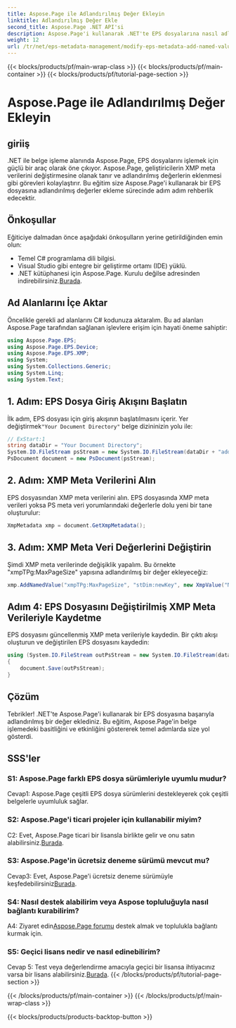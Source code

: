 ```yaml
---
title: Aspose.Page ile Adlandırılmış Değer Ekleyin
linktitle: Adlandırılmış Değer Ekle
second_title: Aspose.Page .NET API'si
description: Aspose.Page'i kullanarak .NET'te EPS dosyalarına nasıl adlandırılmış değerler ekleyeceğinizi öğrenin. Bu kapsamlı eğitim, süreç boyunca size adım adım rehberlik eder.
weight: 12
url: /tr/net/eps-metadata-management/modify-eps-metadata-add-named-value/
---
```


{{< blocks/products/pf/main-wrap-class >}}
{{< blocks/products/pf/main-container >}}
{{< blocks/products/pf/tutorial-page-section >}}

# Aspose.Page ile Adlandırılmış Değer Ekleyin

## giriiş

.NET ile belge işleme alanında Aspose.Page, EPS dosyalarını işlemek için güçlü bir araç olarak öne çıkıyor. Aspose.Page, geliştiricilerin XMP meta verilerini değiştirmesine olanak tanır ve adlandırılmış değerlerin eklenmesi gibi görevleri kolaylaştırır. Bu eğitim size Aspose.Page'i kullanarak bir EPS dosyasına adlandırılmış değerler ekleme sürecinde adım adım rehberlik edecektir.

## Önkoşullar

Eğiticiye dalmadan önce aşağıdaki önkoşulların yerine getirildiğinden emin olun:

- Temel C# programlama dili bilgisi.
- Visual Studio gibi entegre bir geliştirme ortamı (IDE) yüklü.
-  .NET kütüphanesi için Aspose.Page. Kurulu değilse adresinden indirebilirsiniz.[Burada](https://releases.aspose.com/page/net/).

## Ad Alanlarını İçe Aktar

Öncelikle gerekli ad alanlarını C# kodunuza aktaralım. Bu ad alanları Aspose.Page tarafından sağlanan işlevlere erişim için hayati öneme sahiptir:

```csharp
using Aspose.Page.EPS;
using Aspose.Page.EPS.Device;
using Aspose.Page.EPS.XMP;
using System;
using System.Collections.Generic;
using System.Linq;
using System.Text;
```

## 1. Adım: EPS Dosya Giriş Akışını Başlatın

 İlk adım, EPS dosyası için giriş akışının başlatılmasını içerir. Yer değiştirmek`"Your Document Directory"` belge dizininizin yolu ile:

```csharp
// ExStart:1
string dataDir = "Your Document Directory";
System.IO.FileStream psStream = new System.IO.FileStream(dataDir + "add_named_value_input.eps", System.IO.FileMode.Open, System.IO.FileAccess.Read);
PsDocument document = new PsDocument(psStream);
```

## 2. Adım: XMP Meta Verilerini Alın

EPS dosyasından XMP meta verilerini alın. EPS dosyasında XMP meta verileri yoksa PS meta veri yorumlarındaki değerlerle dolu yeni bir tane oluşturulur:

```csharp
XmpMetadata xmp = document.GetXmpMetadata();
```

## 3. Adım: XMP Meta Veri Değerlerini Değiştirin

Şimdi XMP meta verilerinde değişiklik yapalım. Bu örnekte "xmpTPg:MaxPageSize" yapısına adlandırılmış bir değer ekleyeceğiz:

```csharp
xmp.AddNamedValue("xmpTPg:MaxPageSize", "stDim:newKey", new XmpValue("NewValue"));
```

## Adım 4: EPS Dosyasını Değiştirilmiş XMP Meta Verileriyle Kaydetme

EPS dosyasını güncellenmiş XMP meta verileriyle kaydedin. Bir çıktı akışı oluşturun ve değiştirilen EPS dosyasını kaydedin:

```csharp
using (System.IO.FileStream outPsStream = new System.IO.FileStream(dataDir + "add_named_value_output.eps", System.IO.FileMode.Create, System.IO.FileAccess.Write))
{
    document.Save(outPsStream);
}
```

## Çözüm

Tebrikler! .NET'te Aspose.Page'i kullanarak bir EPS dosyasına başarıyla adlandırılmış bir değer eklediniz. Bu eğitim, Aspose.Page'in belge işlemedeki basitliğini ve etkinliğini göstererek temel adımlarda size yol gösterdi.

## SSS'ler

### S1: Aspose.Page farklı EPS dosya sürümleriyle uyumlu mudur?

Cevap1: Aspose.Page çeşitli EPS dosya sürümlerini destekleyerek çok çeşitli belgelerle uyumluluk sağlar.

### S2: Aspose.Page'i ticari projeler için kullanabilir miyim?

 C2: Evet, Aspose.Page ticari bir lisansla birlikte gelir ve onu satın alabilirsiniz.[Burada](https://purchase.aspose.com/buy).

### S3: Aspose.Page'in ücretsiz deneme sürümü mevcut mu?

 Cevap3: Evet, Aspose.Page'i ücretsiz deneme sürümüyle keşfedebilirsiniz[Burada](https://releases.aspose.com/).

### S4: Nasıl destek alabilirim veya Aspose topluluğuyla nasıl bağlantı kurabilirim?

 A4: Ziyaret edin[Aspose.Page forumu](https://forum.aspose.com/c/page/39) destek almak ve toplulukla bağlantı kurmak için.

### S5: Geçici lisans nedir ve nasıl edinebilirim?

 Cevap 5: Test veya değerlendirme amacıyla geçici bir lisansa ihtiyacınız varsa bir lisans alabilirsiniz.[Burada](https://purchase.aspose.com/temporary-license/).
{{< /blocks/products/pf/tutorial-page-section >}}

{{< /blocks/products/pf/main-container >}}
{{< /blocks/products/pf/main-wrap-class >}}

{{< blocks/products/products-backtop-button >}}
